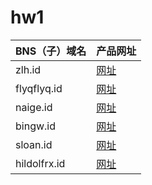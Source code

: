 # hw1

|BNS（子）域名|产品网址|
|---|---|
|zlh.id| [网址](https://animal-kingdom-blockstack-allen.netlify.com/) |
|flyqflyq.id|[网址](https://animakingdoms-flyq.netlify.com/)|
|naige.id|[网址](https://sennmac-animal-kingdom.netlify.com)|
|bingw.id|[网址](https://savinganimalkingdom.netlify.com/)|
|sloan.id|[网址](https://blockstack-sloan-class1.netlify.com/)|
|hildolfrx.id|[网址](https://hildolfrx.netlify.com/)|
